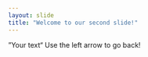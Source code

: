 ```yaml
---
layout: slide
title: "Welcome to our second slide!"
---
```

”Your text“
Use the left arrow to go back!
